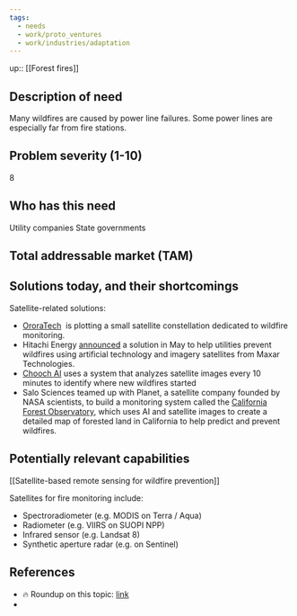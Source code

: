 ```yaml
---
tags:
  - needs
  - work/proto_ventures
  - work/industries/adaptation
---
```

up:: [[Forest fires]]
## Description of need
Many wildfires are caused by power line failures. Some power lines are especially far from fire stations. 

## Problem severity (1-10)
8

## Who has this need
Utility companies
State governments

## Total addressable market (TAM)


## Solutions today, and their shortcomings
Satellite-related solutions:
- [OroraTech](https://ororatech.com/)  is plotting a small satellite constellation dedicated to wildfire monitoring.
- Hitachi Energy [announced](https://spacenews.com/connecting-the-dots-wildfires-are-advancing-but-so-is-satellite-technology/) a solution in May to help utilities prevent wildfires using artificial technology and imagery satellites from Maxar Technologies.
- [Chooch AI](https://www.nbcbayarea.com/news/local/why-tech-has-been-slow-to-fight-wildfires-extreme-weather/2219241/) uses a system that analyzes satellite images every 10 minutes to identify where new wildfires started
- Salo Sciences teamed up with Planet, a satellite company founded by NASA scientists, to build a monitoring system called the [California Forest Observatory](https://forestobservatory.com/), which uses AI and satellite images to create a detailed map of forested land in California to help predict and prevent wildfires.


## Potentially relevant capabilities
[[Satellite-based remote sensing for wildfire prevention]]

Satellites for fire monitoring include:
- Spectroradiometer (e.g. MODIS on Terra / Aqua)
- Radiometer (e.g. VIIRS on SUOPI NPP)
- Infrared sensor (e.g. Landsat 8)
- Synthetic aperture radar (e.g. on Sentinel)

## References
- 🔥 Roundup on this topic: [link](https://www.canarymedia.com/articles/climate-crisis/a-new-wave-of-startups-is-tackling-a-huge-emissions-source-wildfires)
- 